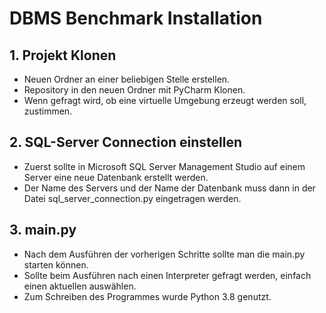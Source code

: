 # DBMS Benchmark Installation

## 1. Projekt Klonen 
- Neuen Ordner an einer beliebigen Stelle erstellen.
- Repository in den neuen Ordner mit PyCharm Klonen.
- Wenn gefragt wird, ob eine virtuelle Umgebung erzeugt werden soll, zustimmen. 

## 2. SQL-Server Connection einstellen
- Zuerst sollte in Microsoft SQL Server Management Studio auf einem Server eine neue Datenbank erstellt werden.
- Der Name des Servers und der Name der Datenbank muss dann in der Datei sql_server_connection.py eingetragen werden.

## 3. main.py
- Nach dem Ausführen der vorherigen Schritte sollte man die main.py starten können.
- Sollte beim Ausführen nach einen Interpreter gefragt werden, einfach einen aktuellen auswählen.
- Zum Schreiben des Programmes wurde Python 3.8 genutzt.